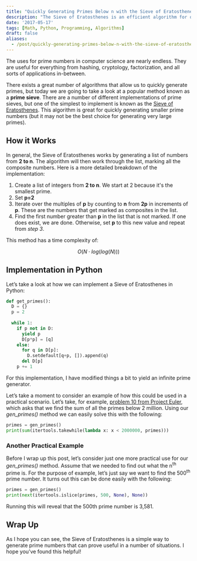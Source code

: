 ```yaml
---
title: "Quickly Generating Primes Below n with the Sieve of Eratosthenes"
description: "The Sieve of Eratosthenes is an efficient algorithm for quickly finding all primes below some value, n. Let's take a look at how it works!"
date: '2017-05-17'
tags: [Math, Python, Programming, Algorithms]
draft: false
aliases: 
  - /post/quickly-generating-primes-below-n-with-the-sieve-of-eratosthenes
---
```


The uses for prime numbers in computer science are nearly endless. They are useful for everything from hashing, cryptology, factorization, and all sorts of applications in-between.

There exists a great number of algorithms that allow us to quickly generate primes, but today we are going to take a look at a popular method known as a **prime sieve**. There are a number of different implementations of prime sieves, but one of the simplest to implement is known as the [Sieve of Eratosthenes](https://en.wikipedia.org/wiki/Sieve_of_Eratosthenes). This algorithm is great for quickly generating smaller prime numbers (but it may not be the best choice for generating very large primes).

<!--more-->

## How it Works

In general, the Sieve of Eratosthenes works by generating a list of numbers from **2 to n**. The algorithm will then work through the list, marking all the composite numbers. Here is a more detailed breakdown of the implementation:

1. Create a list of integers from **2 to n**. We start at 2 because it's the smallest prime.
2. Set **p=2**
3. Iterate over the multiples of **p** by counting to **n** from **2p** in increments of **p**. These are the numbers that get marked as composites in the list.
4. Find the first number greater than **p** in the list that is not marked. If one does exist, we are done. Otherwise, set **p** to this new value and repeat from *step 3*.

This method has a time complexity of:

$$ O\left(N \cdot log\left(log\left(N\right)\right)\right) $$

## Implementation in Python

Let’s take a look at how we can implement a Sieve of Eratosthenes in Python:

```python
def get_primes():
  D = {}
  p = 2
  
  while 1:
    if p not in D:
      yield p
      D[p*p] = [q]
    else:
      for q in D[p]:
        D.setdefault[q+p, []).append(q)
      del D[p]
    p += 1
```

For this implementation, I have modified things a bit to yield an infinite prime generator.

Let’s take a moment to consider an example of how this could be used in a practical scenario. Let’s take, for example, [problem 10 from Project Euler](https://projecteuler.net/problem=10), which asks that we find the sum of all the primes below 2 million. Using our *gen_primes()* method we can easily solve this with the following:

```python
primes = gen_primes()
print(sum(itertools.takewhile(lambda x: x < 2000000, primes)))
```

### Another Practical Example

Before I wrap up this post, let’s consider just one more practical use for our *gen_primes()* method. Assume that we needed to find out what the n<sup>th</sup> prime is. For the purpose of example, let’s just say we want to find the 500<sup>th</sup> prime number. It turns out this can be done easily with the following:

```python
primes = gen_primes()
print(next(itertools.islice(primes, 500, None), None))
```

Running this will reveal that the 500th prime number is 3,581.

## Wrap Up

As I hope you can see, the Sieve of Eratosthenes is a simple way to generate prime numbers that can prove useful in a number of situations. I hope you’ve found this helpful!